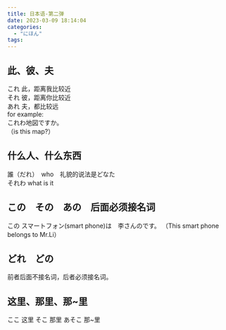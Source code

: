```yaml
---
title: 日本语-第二弹
date: 2023-03-09 18:14:04
categories:
  - "にほん"
tags:
---
```


## 此、彼、夫
これ	此，距离我比较近\
それ	彼，距离你比较近\
あれ	夫，都比较远\
for example:\
これわ地図ですか。\
（is this map?）
## 什么人、什么东西
誰（だれ）　who　礼貌的说法是どなた\
それわ	what is it
## この　その　あの　后面必须接名词
この スマートフォン(smart phone)は　李さんのです。
（This smart phone belongs to Mr.Li）
## どれ　どの
前者后面不接名词，后者必须接名词。

## 这里、那里、那~里
ここ	这里
そこ	那里
あそこ	那~里
